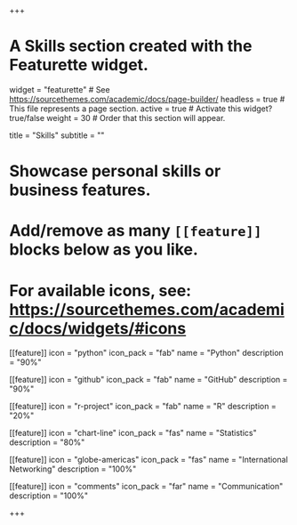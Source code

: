 +++
# A Skills section created with the Featurette widget.
widget = "featurette"  # See https://sourcethemes.com/academic/docs/page-builder/
headless = true  # This file represents a page section.
active = true  # Activate this widget? true/false
weight = 30  # Order that this section will appear.

title = "Skills"
subtitle = ""

# Showcase personal skills or business features.
# 
# Add/remove as many `[[feature]]` blocks below as you like.
# 
# For available icons, see: https://sourcethemes.com/academic/docs/widgets/#icons

[[feature]]
  icon = "python"
  icon_pack = "fab"
  name = "Python"
  description = "90%"

[[feature]]
  icon = "github"
  icon_pack = "fab"
  name = "GitHub"
  description = "90%"
  
[[feature]]
  icon = "r-project"
  icon_pack = "fab"
  name = "R"
  description = "20%"
  
[[feature]]
  icon = "chart-line"
  icon_pack = "fas"
  name = "Statistics"
  description = "80%"

[[feature]]
  icon = "globe-americas"
  icon_pack = "fas"
  name = "International Networking"
  description = "100%" 

[[feature]]
  icon = "comments"
  icon_pack = "far"
  name = "Communication"
  description = "100%"

+++
